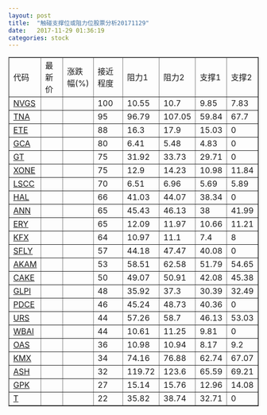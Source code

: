 ```yaml
---
layout: post
title:  "触碰支撑位或阻力位股票分析20171129"
date:   2017-11-29 01:36:19
categories: stock
---
```

<script type="text/javascript">
var stockList = []
stockList.push('gb_nvgs');
stockList.push('gb_tna');
stockList.push('gb_ete');
stockList.push('gb_gca');
stockList.push('gb_gt');
stockList.push('gb_xone');
stockList.push('gb_lscc');
stockList.push('gb_hal');
stockList.push('gb_ann');
stockList.push('gb_ery');
stockList.push('gb_kfx');
stockList.push('gb_sfly');
stockList.push('gb_akam');
stockList.push('gb_cake');
stockList.push('gb_glpi');
stockList.push('gb_pdce');
stockList.push('gb_urs');
stockList.push('gb_wbai');
stockList.push('gb_oas');
stockList.push('gb_kmx');
stockList.push('gb_ash');
stockList.push('gb_gpk');
stockList.push('gb_t');
</script>
<table border="1">
 <tr>
 <td>代码</td>
 <td>最新价</td>
 <td>涨跌幅(%)</td>
 <td>接近程度</td>
 <td>阻力1</td>
 <td>阻力2</td>
 <td>支撑1</td>
 <td>支撑2</td>
</tr>
  <tr id="nvgs" class="green">
  <td><a href="http://stock.finance.sina.com.cn/usstock/quotes/NVGS.html" target="_blank">NVGS</a></td><td></td><td></td><td>100</td><td>10.55</td><td>10.7</td><td>9.85</td><td>7.83</td></tr>
  <tr id="tna" class="green">
  <td><a href="http://stock.finance.sina.com.cn/usstock/quotes/TNA.html" target="_blank">TNA</a></td><td></td><td></td><td>95</td><td>96.79</td><td>107.05</td><td>59.84</td><td>67.7</td></tr>
  <tr id="ete" class="red">
  <td><a href="http://stock.finance.sina.com.cn/usstock/quotes/ETE.html" target="_blank">ETE</a></td><td></td><td></td><td>88</td><td>16.3</td><td>17.9</td><td>15.03</td><td>0</td></tr>
  <tr id="gca" class="green">
  <td><a href="http://stock.finance.sina.com.cn/usstock/quotes/GCA.html" target="_blank">GCA</a></td><td></td><td></td><td>80</td><td>6.41</td><td>5.48</td><td>4.83</td><td>0</td></tr>
  <tr id="gt" class="red">
  <td><a href="http://stock.finance.sina.com.cn/usstock/quotes/GT.html" target="_blank">GT</a></td><td></td><td></td><td>75</td><td>31.92</td><td>33.73</td><td>29.71</td><td>0</td></tr>
  <tr id="xone" class="green">
  <td><a href="http://stock.finance.sina.com.cn/usstock/quotes/XONE.html" target="_blank">XONE</a></td><td></td><td></td><td>75</td><td>12.9</td><td>14.23</td><td>10.98</td><td>11.84</td></tr>
  <tr id="lscc" class="red">
  <td><a href="http://stock.finance.sina.com.cn/usstock/quotes/LSCC.html" target="_blank">LSCC</a></td><td></td><td></td><td>70</td><td>6.51</td><td>6.96</td><td>5.69</td><td>5.89</td></tr>
  <tr id="hal" class="red">
  <td><a href="http://stock.finance.sina.com.cn/usstock/quotes/HAL.html" target="_blank">HAL</a></td><td></td><td></td><td>66</td><td>41.03</td><td>44.07</td><td>38.34</td><td>0</td></tr>
  <tr id="ann" class="red">
  <td><a href="http://stock.finance.sina.com.cn/usstock/quotes/ANN.html" target="_blank">ANN</a></td><td></td><td></td><td>65</td><td>45.43</td><td>46.13</td><td>38</td><td>41.99</td></tr>
  <tr id="ery" class="green">
  <td><a href="http://stock.finance.sina.com.cn/usstock/quotes/ERY.html" target="_blank">ERY</a></td><td></td><td></td><td>65</td><td>12.09</td><td>11.97</td><td>10.66</td><td>11.21</td></tr>
  <tr id="kfx" class="green">
  <td><a href="http://stock.finance.sina.com.cn/usstock/quotes/KFX.html" target="_blank">KFX</a></td><td></td><td></td><td>64</td><td>10.97</td><td>11.1</td><td>7.4</td><td>8</td></tr>
  <tr id="sfly" class="red">
  <td><a href="http://stock.finance.sina.com.cn/usstock/quotes/SFLY.html" target="_blank">SFLY</a></td><td></td><td></td><td>57</td><td>44.18</td><td>47.47</td><td>40.08</td><td>0</td></tr>
  <tr id="akam" class="green">
  <td><a href="http://stock.finance.sina.com.cn/usstock/quotes/AKAM.html" target="_blank">AKAM</a></td><td></td><td></td><td>53</td><td>58.51</td><td>62.58</td><td>51.79</td><td>54.65</td></tr>
  <tr id="cake" class="green">
  <td><a href="http://stock.finance.sina.com.cn/usstock/quotes/CAKE.html" target="_blank">CAKE</a></td><td></td><td></td><td>50</td><td>49.07</td><td>50.91</td><td>42.08</td><td>45.38</td></tr>
  <tr id="glpi" class="green">
  <td><a href="http://stock.finance.sina.com.cn/usstock/quotes/GLPI.html" target="_blank">GLPI</a></td><td></td><td></td><td>48</td><td>35.92</td><td>37.3</td><td>30.39</td><td>32.49</td></tr>
  <tr id="pdce" class="red">
  <td><a href="http://stock.finance.sina.com.cn/usstock/quotes/PDCE.html" target="_blank">PDCE</a></td><td></td><td></td><td>46</td><td>45.24</td><td>48.73</td><td>40.36</td><td>0</td></tr>
  <tr id="urs" class="green">
  <td><a href="http://stock.finance.sina.com.cn/usstock/quotes/URS.html" target="_blank">URS</a></td><td></td><td></td><td>44</td><td>57.26</td><td>58.7</td><td>46.13</td><td>53.03</td></tr>
  <tr id="wbai" class="red">
  <td><a href="http://stock.finance.sina.com.cn/usstock/quotes/WBAI.html" target="_blank">WBAI</a></td><td></td><td></td><td>44</td><td>10.61</td><td>11.25</td><td>9.81</td><td>0</td></tr>
  <tr id="oas" class="green">
  <td><a href="http://stock.finance.sina.com.cn/usstock/quotes/OAS.html" target="_blank">OAS</a></td><td></td><td></td><td>36</td><td>10.98</td><td>10.94</td><td>8.17</td><td>9.2</td></tr>
  <tr id="kmx" class="green">
  <td><a href="http://stock.finance.sina.com.cn/usstock/quotes/KMX.html" target="_blank">KMX</a></td><td></td><td></td><td>34</td><td>74.16</td><td>76.88</td><td>62.74</td><td>67.07</td></tr>
  <tr id="ash" class="green">
  <td><a href="http://stock.finance.sina.com.cn/usstock/quotes/ASH.html" target="_blank">ASH</a></td><td></td><td></td><td>32</td><td>119.72</td><td>123.6</td><td>65.59</td><td>69.21</td></tr>
  <tr id="gpk" class="red">
  <td><a href="http://stock.finance.sina.com.cn/usstock/quotes/GPK.html" target="_blank">GPK</a></td><td></td><td></td><td>27</td><td>15.14</td><td>15.76</td><td>12.96</td><td>14.08</td></tr>
  <tr id="t" class="red">
  <td><a href="http://stock.finance.sina.com.cn/usstock/quotes/T.html" target="_blank">T</a></td><td></td><td></td><td>22</td><td>35.82</td><td>38.74</td><td>32.71</td><td>0</td></tr>
</table>
